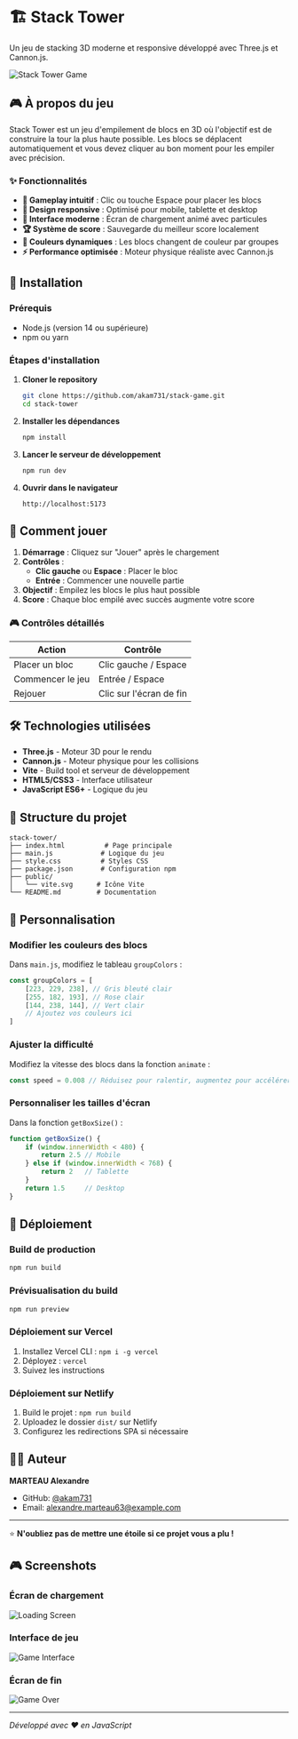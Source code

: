 # 🏗️ Stack Tower

Un jeu de stacking 3D moderne et responsive développé avec Three.js et Cannon.js.

![Stack Tower Game](https://via.placeholder.com/800x400/4bd3cb/ffffff?text=Stack+Tower+Game)

## 🎮 À propos du jeu

Stack Tower est un jeu d'empilement de blocs en 3D où l'objectif est de construire la tour la plus haute possible. Les blocs se déplacent automatiquement et vous devez cliquer au bon moment pour les empiler avec précision.

### ✨ Fonctionnalités

- **🎯 Gameplay intuitif** : Clic ou touche Espace pour placer les blocs
- **📱 Design responsive** : Optimisé pour mobile, tablette et desktop
- **🎨 Interface moderne** : Écran de chargement animé avec particules
- **🏆 Système de score** : Sauvegarde du meilleur score localement
- **🌈 Couleurs dynamiques** : Les blocs changent de couleur par groupes
- **⚡ Performance optimisée** : Moteur physique réaliste avec Cannon.js

## 🚀 Installation

### Prérequis

- Node.js (version 14 ou supérieure)
- npm ou yarn

### Étapes d'installation

1. **Cloner le repository**
   ```bash
   git clone https://github.com/akam731/stack-game.git
   cd stack-tower
   ```

2. **Installer les dépendances**
   ```bash
   npm install
   ```

3. **Lancer le serveur de développement**
   ```bash
   npm run dev
   ```

4. **Ouvrir dans le navigateur**
   ```
   http://localhost:5173
   ```

## 🎯 Comment jouer

1. **Démarrage** : Cliquez sur "Jouer" après le chargement
2. **Contrôles** : 
   - **Clic gauche** ou **Espace** : Placer le bloc
   - **Entrée** : Commencer une nouvelle partie
3. **Objectif** : Empilez les blocs le plus haut possible
4. **Score** : Chaque bloc empilé avec succès augmente votre score

### 🎮 Contrôles détaillés

| Action | Contrôle |
|--------|----------|
| Placer un bloc | Clic gauche / Espace |
| Commencer le jeu | Entrée / Espace |
| Rejouer | Clic sur l'écran de fin |

## 🛠️ Technologies utilisées

- **Three.js** - Moteur 3D pour le rendu
- **Cannon.js** - Moteur physique pour les collisions
- **Vite** - Build tool et serveur de développement
- **HTML5/CSS3** - Interface utilisateur
- **JavaScript ES6+** - Logique du jeu

## 📁 Structure du projet

```
stack-tower/
├── index.html          # Page principale
├── main.js            # Logique du jeu
├── style.css          # Styles CSS
├── package.json       # Configuration npm
├── public/
│   └── vite.svg      # Icône Vite
└── README.md         # Documentation
```

## 🎨 Personnalisation

### Modifier les couleurs des blocs

Dans `main.js`, modifiez le tableau `groupColors` :

```javascript
const groupColors = [
    [223, 229, 238], // Gris bleuté clair
    [255, 182, 193], // Rose clair
    [144, 238, 144], // Vert clair
    // Ajoutez vos couleurs ici
]
```

### Ajuster la difficulté

Modifiez la vitesse des blocs dans la fonction `animate` :

```javascript
const speed = 0.008 // Réduisez pour ralentir, augmentez pour accélérer
```

### Personnaliser les tailles d'écran

Dans la fonction `getBoxSize()` :

```javascript
function getBoxSize() {
    if (window.innerWidth < 480) {
        return 2.5 // Mobile
    } else if (window.innerWidth < 768) {
        return 2   // Tablette
    }
    return 1.5     // Desktop
}
```

## 🚀 Déploiement

### Build de production

```bash
npm run build
```

### Prévisualisation du build

```bash
npm run preview
```

### Déploiement sur Vercel

1. Installez Vercel CLI : `npm i -g vercel`
2. Déployez : `vercel`
3. Suivez les instructions

### Déploiement sur Netlify

1. Build le projet : `npm run build`
2. Uploadez le dossier `dist/` sur Netlify
3. Configurez les redirections SPA si nécessaire

## 👨‍💻 Auteur

**MARTEAU Alexandre**
- GitHub: [@akam731](https://github.com/akam731)
- Email: alexandre.marteau63@example.com

---

⭐ **N'oubliez pas de mettre une étoile si ce projet vous a plu !**

## 🎮 Screenshots

### Écran de chargement
![Loading Screen](https://via.placeholder.com/400x300/1e3c72/ffffff?text=Loading+Screen)

### Interface de jeu
![Game Interface](https://via.placeholder.com/400x300/4bd3cb/ffffff?text=Game+Interface)

### Écran de fin
![Game Over](https://via.placeholder.com/400x300/ff6b6b/ffffff?text=Game+Over)

---

*Développé avec ❤️ en JavaScript*
